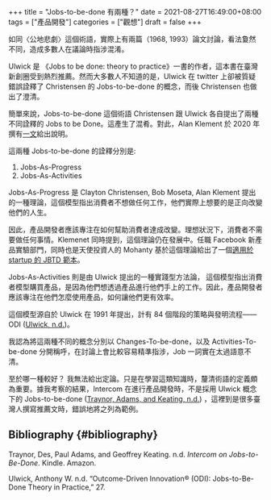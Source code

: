 +++
title = "Jobs-to-be-done 有兩種？"
date = 2021-08-27T16:49:00+08:00
tags = ["產品開發"]
categories = ["觀想"]
draft = false
+++

如同〈公地悲劇〉這個術語，實際上有兩篇（1968, 1993）論文討論，看法敻然不同，造成多數人在議論時指涉混淆。

Ulwick 是 《Jobs to be done: theory to practice》一書的作者，這本書在臺灣新創圈受到熱烈推薦。然而大多數人不知道的是，Ulwick 在 twitter 上卻被質疑錯誤詮釋了 Christensen 的 Jobs-to-be-done 的概念，而後 Christensen 也做出了澄清。

簡單來說，Jobs-to-be-done 這個術語
Christensen 跟 Ulwick 各自提出了兩種不同詮釋的 Jobs to be Done。這產生了混肴。對此，Alan Klement 於 2020 年撰有[一文](/Users/hychen/Zotero/storage/NAW3BX87/know-the-two-very-different-interpretations-of-jobs-to-be-done-5a18b748bd89.html)給出說明。

這兩種 Jobs-to-be-done 的詮釋分別是:

1.  Jobs-As-Progress
2.  Jobs-As-Activities

Jobs-As-Progress 是 Clayton Christensen, Bob Moseta, Alan Klement 提出的一種理論，這個模型指出消費者不想做任何工作，他們實際上想要的是正向改變他們的人生。

因此，產品開發者應該專注在如何幫助消費者達成改變。理想狀況下，消費者不需要做任何事情。Klemenet 同時提到，這個理論仍在發展中。任職 Facebook 新產品實驗部門，同時也是天使投資人的 Mohanty 基於這個理論給出了一個[適用於 startup 的 JBTD 範本](https://review.firstround.com/build-products-that-solve-real-problems-with-this-lightweight-jtbd-framework)。

Jobs-As-Activities 則是由 Ulwick 提出的一種實踐型方法論， 這個模型指出消費者模型購買產品，是因為他們想透過產品進行他們手上的工作。因此，產品開發者應該專注在他們怎麼使用產品，如何讓他們更有效率。

這個模型源自於 Ulwick 在 1991 年提出，計有
84 個階段的策略與發明流程——ODI ([Ulwick, n.d.](#org6f38766))。

我認為將這兩種不同的概念分別以 Changes-To-be-done，以及 Activities-To-be-done 分開稱呼，在討論上會比較容易精準指涉，Job 一詞實在太過語意不清。

至於哪一種較好？ 我無法給出定論。只是在學習這類知識時，釐清術語的定義頗為重要。據我考察的結果，Intercom 在進行產品開發時，不是採用 Ulwick 概念下的 Jobs-to-be-done ([Traynor, Adams, and Keating, n.d.](#org44ae395)) ，這裡到是很多臺灣人撰寫推薦文時，錯誤地將之列為範例。


## Bibliography {#bibliography}

<a id="org44ae395"></a>Traynor, Des, Paul Adams, and Geoffrey Keating. n.d. _Intercom on Jobs-to-Be-Done_. Kindle. Amazon.

<a id="org6f38766"></a>Ulwick, Anthony W. n.d. “Outcome-Driven Innovation® (ODI): Jobs-to-Be-Done Theory in Practice,” 27.
